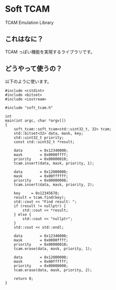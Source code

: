 Soft TCAM
=========

TCAM Emulation Library

## これはなに？

TCAM っぽい機能を実現するライブラリです。

## どうやって使うの？

以下のように使います。

    #include <cstdint>
    #include <bitset>
    #include <iostream>

    #include "soft_tcam.h"

    int
    main(int argc, char *argv[])
    {
    	soft_tcam::soft_tcam<std::uint32_t, 32> tcam;
    	std::bitset<32> data, mask, key;
    	std::uint32_t priority;
    	const std::uint32_t *result;
    
    	data		= 0x12340000;
    	mask		= 0x0000ffff;
    	priority	= 0x00000010;
    	tcam.insert(data, mask, priority, 1);
    
    	data		= 0x12000000;
    	mask		= 0x00ffffff;
    	priority	= 0x00000008;
    	tcam.insert(data, mask, priority, 2);
    
    	key		= 0x12345678;
    	result = tcam.find(key);
    	std::cout << "Find result: ";
    	if (result != nullptr) {
    		std::cout << *result;
    	} else {
    		std::cout << "nullptr";
    	}
    	std::cout << std::endl;
    
    	data		= 0x12340000;
    	mask		= 0x0000ffff;
    	priority	= 0x00000010;
    	tcam.erase(data, mask, priority, 1);
    
    	data		= 0x12000000;
    	mask		= 0x00ffffff;
    	priority	= 0x00000008;
    	tcam.erase(data, mask, priority, 2);
    
    	return 0;
    }

